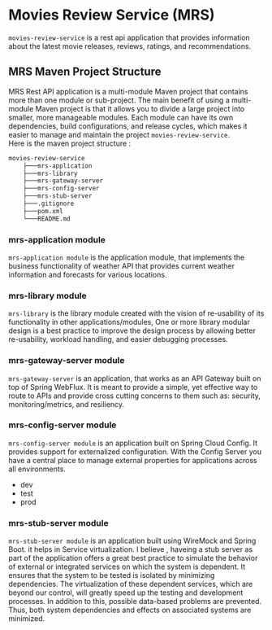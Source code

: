 # Movies Review Service (MRS)
`movies-review-service` is a rest api application that provides information about the latest movie releases, reviews, ratings, and recommendations.

## MRS Maven Project Structure
MRS Rest API application is a multi-module Maven project that contains more than one module or sub-project. The main benefit of using a multi-module Maven project is that it allows you to divide a large project into smaller, more manageable modules. Each module can have its own dependencies, build configurations, and release cycles, which makes it easier to manage and maintain the project `movies-review-service`.  <br>Here is the maven project structure : 
```bash
movies-review-service
    ├───mrs-application
    ├───mrs-library
    ├───mrs-gateway-server
    ├───mrs-config-server
    ├───mrs-stub-server
    ├───.gitignore
    ├───pom.xml
    └───README.md
```
### mrs-application module
`mrs-application module` is the application module, that implements the business functionality of weather API that provides current weather information and forecasts for various locations.
### mrs-library module
`mrs-library` is the library module created with the vision of re-usability of its functionality in other applications/modules, One or more library modular design is a best practice to improve the design process by allowing better re-usability, workload handling, and easier debugging processes.
### mrs-gateway-server module
`mrs-gateway-server` is an application, that works as an API Gateway built on top of Spring WebFlux. It is meant to provide a simple, yet effective way to route to APIs and provide cross cutting concerns to them such as: security, monitoring/metrics, and resiliency.
### mrs-config-server module
`mrs-config-server module` is an application built on Spring Cloud Config. It provides support for externalized configuration. With the Config Server you have a central place to manage external properties for applications across all environments.
* dev
* test
* prod
### mrs-stub-server module
`mrs-stub-server module` is an application built using WireMock and Spring Boot. it helps in Service virtualization. I believe , haveing a stub server as part of the application offers a great best practice to simulate the behavior of external or integrated services on which the system is dependent. It ensures that the system to be tested is isolated by minimizing dependencies. The virtualization of these dependent services, which are beyond our control, will greatly speed up the testing and development processes. In addition to this, possible data-based problems are prevented. Thus, both system dependencies and effects on associated systems are minimized.

